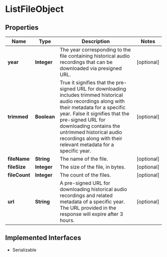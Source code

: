 

# ListFileObject


## Properties

Name | Type | Description | Notes
------------ | ------------- | ------------- | -------------
**year** | **Integer** | The year corresponding to the file containing historical audio recordings that can be downloaded via presigned URL. |  [optional]
**trimmed** | **Boolean** | True  it signifies that the pre-signed URL for downloading includes trimmed historical audio recordings along with their metadata for a specific year.  False  it signifies that the pre-signed URL for downloading contains the untrimmed historical audio recordings along with their relevant metadata for a specific year. |  [optional]
**fileName** | **String** | The name of the file. |  [optional]
**fileSize** | **Integer** | The size of the file, in bytes. |  [optional]
**fileCount** | **Integer** | The count of the files. |  [optional]
**url** | **String** | A pre-signed URL for downloading historical audio recordings and related metadata of a specific year. The URL provided in the response will expire after 3 hours. |  [optional]


## Implemented Interfaces

* Serializable


